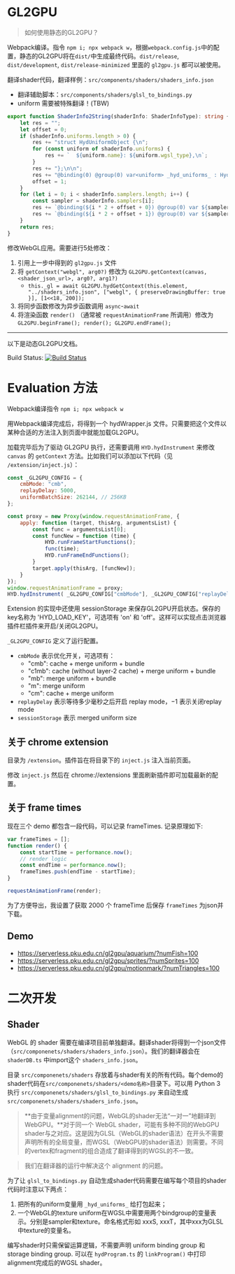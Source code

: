 # GL2GPU

> 如何使用静态的GL2GPU？

Webpack编译。指令 `npm i; npx webpack w`，根据`webpack.config.js`中的配置，静态的GL2GPU将在`dist/`中生成最终代码。`dist/release`, `dist/development`, `dist/release-minimized` 里面的 `gl2gpu.js` 都可以被使用。

翻译shader代码，翻译样例：`src/components/shaders/shaders_info.json`
- 翻译辅助脚本：`src/components/shaders/glsl_to_bindings.py`
- uniform 需要被特殊翻译！(TBW)

```typescript
export function ShaderInfo2String(shaderInfo: ShaderInfoType): string {
    let res = "";
    let offset = 0;
    if (shaderInfo.uniforms.length > 0) {
        res += "struct HydUniformObject {\n";
        for (const uniform of shaderInfo.uniforms) {
            res += `  ${uniform.name}: ${uniform.wgsl_type},\n`;
        }
        res += "};\n\n";
        res += "@binding(0) @group(0) var<uniform> _hyd_uniforms_ : HydUniformObject;\n\n";
        offset = 1;
    }
    for (let i = 0; i < shaderInfo.samplers.length; i++) {
        const sampler = shaderInfo.samplers[i];
        res += `@binding(${i * 2 + offset + 0}) @group(0) var ${sampler.name}S: ${sampler.wgsl_sampler_type};\n`;
        res += `@binding(${i * 2 + offset + 1}) @group(0) var ${sampler.name}T: ${sampler.wgsl_texture_type};\n`;
    }
    return res;
}
```



修改WebGL应用。需要进行5处修改：
1. 引用上一步中得到的 `gl2gpu.js` 文件
2. 将 `getContext("webgl", arg0?)` 修改为 `GL2GPU.getContext(canvas, <shader_json_url>, arg0?, arg1?)`
    - `this._gl = await GL2GPU.hydGetContext(this.element, "../shaders_info.json", ["webgl", { preserveDrawingBuffer: true }], [1<<18, 200]);`
3. 将同步函数修改为异步函数调用 `async`-`await`
4. 将渲染函数 `render()` （通常被 `requestAnimationFrame` 所调用）修改为 `GL2GPU.beginFrame(); render(); GL2GPU.endFrame();`

---

以下是动态GL2GPU文档。

Build Status: [![Build Status](https://github.com/yudshj/GL2GPU/workflows/Webpack/badge.svg)](https://github.com/yudshj/GL2GPU/actions)

# Evaluation 方法

Webpack编译指令 `npm i; npx webpack w`

用Webpack编译完成后，将得到一个 hydWrapper.js 文件。只需要把这个文件以某种合适的方法注入到页面中就能加载GL2GPU。

加载完毕后为了驱动 GL2GPU 执行，还需要调用 `HYD.hydInstrument` 来修改 `canvas` 的 `getContext` 方法。比如我们可以添加以下代码（见 `/extension/inject.js`）：

```javascript
const _GL2GPU_CONFIG = {
    cmbMode: "cmb",
    replayDelay: 5000,
    uniformBatchSize: 262144, // 256KB
};

const proxy = new Proxy(window.requestAnimationFrame, {
    apply: function (target, thisArg, argumentsList) {
        const func = argumentsList[0];
        const funcNew = function (time) {
            HYD.runFrameStartFunctions();
            func(time);
            HYD.runFrameEndFunctions();
        }
        target.apply(thisArg, [funcNew]);
    }
});
window.requestAnimationFrame = proxy;
HYD.hydInstrument( _GL2GPU_CONFIG["cmbMode"], _GL2GPU_CONFIG["replayDelay"], _GL2GPU_CONFIG["uniformBatchSize"] );
```

Extension 的实现中还使用 sessionStorage 来保存GL2GPU开启状态。保存的key名称为 'HYD_LOAD_KEY'，可选项有 'on' 和 'off'。这样可以实现点击浏览器插件栏插件来开启/关闭GL2GPU。

`_GL2GPU_CONFIG` 定义了运行配置。

- `cmbMode` 表示优化开关，可选项有：
    - "cmb": cache + merge uniform + bundle
    - "c1mb": cache (without layer-2 cache) + merge uniform + bundle
    - "mb": merge uniform + bundle
    - "m": merge uniform
    - "cm": cache + merge uniform
- `replayDelay` 表示等待多少毫秒之后开启 replay mode，$-1$ 表示关闭replay mode
- `sessionStorage` 表示 merged uniform size

## 关于 chrome extension

目录为 `/extension`。插件旨在将目录下的 `inject.js` 注入当前页面。

修改 `inject.js` 然后在 chrome://extensions 里面刷新插件即可加载最新的配置。

## 关于 frame times

现在三个 demo 都包含一段代码，可以记录 frameTimes. 记录原理如下: 

```javascript
var frameTimes = [];
function render() {
    const startTime = performance.now();
    // render logic
    const endTime = performance.now();
    frameTimes.push(endTime - startTime);
}

requestAnimationFrame(render);
```

为了方便导出，我设置了获取 2000 个 frameTime 后保存 `frameTimes` 为json并下载。

## Demo

- https://serverless.pku.edu.cn/gl2gpu/aquarium/?numFish=100
- https://serverless.pku.edu.cn/gl2gpu/sprites/?numSprites=100
- https://serverless.pku.edu.cn/gl2gpu/motionmark/?numTriangles=100

# 二次开发

## Shader

WebGL 的 shader 需要在编译项目前单独翻译。翻译shader将得到一个json文件（`src/componenets/shaders/shaders_info.json`）。我们的翻译器会在 `shaderDB.ts` 中import这个 `shaders_info.json`。

目录 `src/componenets/shaders` 存放着与shader有关的所有代码。每个demo的shader代码在`src/componenets/shaders/<demo名称>`目录下。可以用 Python 3 执行 `src/componenets/shaders/glsl_to_bindings.py` 来自动生成 `src/componenets/shaders/shaders_info.json`。

> **由于变量alignment的问题，WebGL的shader无法“一对一”地翻译到WebGPU。**对于同一个 WebGL shader，可能有多种不同的WebGPU shader与之对应。这是因为GLSL（WebGL的shader语法）在开头不需要声明所有的全局变量，而WGSL（WebGPU的shader语法）则需要。不同的vertex和fragment的组合造成了翻译得到的WGSL的不一致。

> 我们在翻译器的运行中解决这个 alignment 的问题。

为了让 `glsl_to_bindings.py` 自动生成shader代码需要在编写每个项目的shader代码时注意以下两点：

1. 把所有的uniform变量用 `_hyd_uniforms_` 给打包起来；
2. 一个WebGL的texture uniform在WGSL中需要用两个bindgroup的变量表示。分别是sampler和texture。命名格式形如 xxxS, xxxT，其中xxx为GLSL中texture的变量名。

编写shader时只需保留运算逻辑，不需要声明 uniform binding group 和 storage binding group. 可以在 `hydProgram.ts` 的 `linkProgram()` 中打印alignment完成后的WGSL shader。

<!--
# Challenge

- 判断每个request animation frame的开始，frame和`clear()`的不对应。
    - 不然createView耗时长。
- **shader的转换**和uniform binding的对齐。
- `mat4` can be a type of a vertex buffer. `in mat4 matrix`.
- 一些小的uniform buffer可能不符合`minBindingSize`的要求。
- WebGPU不支持`gl_PointSize`。
- **mipmaps**.
- WebGPU texture 的实现中 sampler (texture state) 和 内存 (texture data) 的分离
- `gl.LUMINANCE`
- ==坐标变换==
- uniform buffer performance?
- 不支持 $\mathit{type}$ 为`gl.UNSIGNED_BYTE`的`drawElements`.
- `instanceof`
- WebGPU: texture, viewDimension / WebGL: `bindTexture()`
    - WebGL的bindTexture不能bind两次！
- stencil attachments
- 合并uniform buffer？
    - https://stackoverflow.com/questions/33589784/ssbo-as-bigger-ubo
    - https://community.khronos.org/t/uniform-buffer-memory-barriers/6777
- cache开销！

# To-do

## Functionality

### usability

- [ ] [做成插件](https://stackoverflow.com/questions/19191679/chrome-extension-inject-js-before-page-load)

### global state

- [x] Vertex Array Object
- [x] Texture
- [x] test5.html
- [x] shadow mapping
- [x] **framebuffer, renderbuffer (多pipeline？)**
- [x] depth
- [x] stencil
- [x] blend
- [x] cullFace
- [x] CubeMap
- [x] threejs example
- [x] scissor box
- [ ] dithering
- [ ] buffer writemasks
- [ ] multisample?
- [ ] `gl.vertexAttrib4f()`
- [ ] ~~生成 `BindGroupLayout`~~
- [ ] **`RenderPass` Cache**
- [x] fuse `uniforms` into one struct
    - [alignment](https://www.w3.org/TR/WGSL/#alignment-and-size)

### shader

- [ ] GLSL -> WGSL
- [ ] uniform & attribute location

## JS-tricks

- [ ] `instanceof`
- [ ] fake `device.queue`

## Performance

- [ ] cache CommandEncoder&Pipeline&BindGroup&VertexState&VertexBufferLayout?TextureView?
- [ ] performance of `writeUniform, draw, writeUniform, draw` ...


# 优化方向

- `BindGroup` 重用
- `BindGroupLayout` 重用
- 根据更改频率对资源进行分组
    - `BindGroup(0)` 放更改频率最低的
-->
